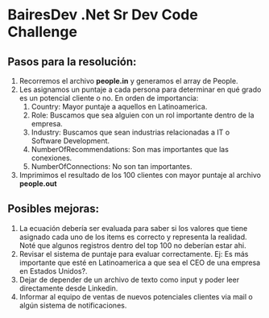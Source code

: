 
# BairesDev .Net Sr Dev Code Challenge


## Pasos para la resolución:
1. Recorremos el archivo **people.in** y generamos el array de People.
2. Les asignamos un puntaje a cada persona para determinar en qué grado es un potencial cliente o no. En orden de importancia:
	1. Country: Mayor puntaje a aquellos en Latinoamerica.
	2. Role: Buscamos que sea alguien con un rol importante dentro de la empresa.
	3. Industry: Buscamos que sean industrias relacionadas a IT o Software Development.
	4. NumberOfRecommendations: Son mas importantes que las conexiones.
	5. NumberOfConnections: No son tan importantes. 
3. Imprimimos el resultado de los 100 clientes con mayor puntaje al archivo **people.out**


## Posibles mejoras:
1. La ecuación debería ser evaluada para saber si los valores que tiene asignado cada uno de los items es correcto y representa la realidad. Noté que algunos registros dentro del top 100 no deberían estar ahi. 
2. Revisar el sistema de puntaje para evaluar correctamente. Ej: Es más importante que esté en Latinoamerica a que sea el CEO de una empresa en Estados Unidos?.
3. Dejar de depender de un archivo de texto como input y poder leer directamente desde Linkedin.
4. Informar al equipo de ventas de nuevos potenciales clientes via mail o algún sistema de notificaciones.
